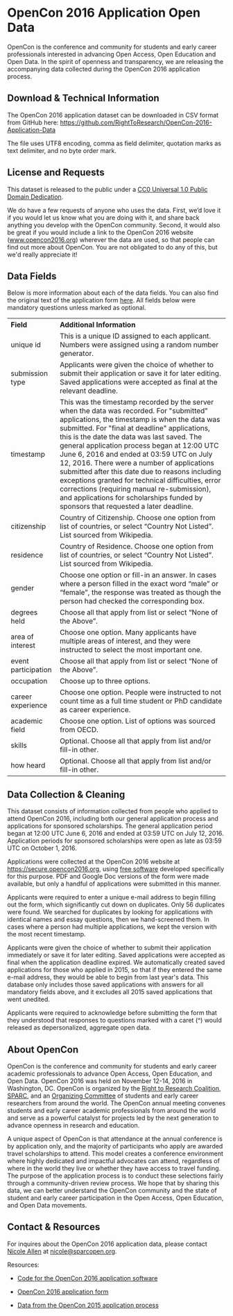 # OpenCon 2016 Application Open Data 

OpenCon is the conference and community for students and early career professionals interested in advancing Open Access, Open Education and Open Data. In the spirit of openness and transparency, we are releasing the accompanying data collected during the OpenCon 2016 application process.

## Download & Technical Information

The OpenCon 2016 application dataset can be downloaded in CSV format from GitHub here: https://github.com/RightToResearch/OpenCon-2016-Application-Data

The file uses UTF8 encoding, comma as field delimiter, quotation marks as text delimiter, and no byte order mark.

## License and Requests

This dataset is released to the public under a [CC0 Universal 1.0 Public Domain Dedication](https://creativecommons.org/publicdomain/zero/1.0/). 

We do have a few requests of anyone who uses the data. First, we’d love it if you would let us know what you are doing with it, and share back anything you develop with the OpenCon community. Second, it would also be great if you would include a link to the OpenCon 2016 website (www.opencon2016.org) wherever the data are used, so that people can find out more about OpenCon. You are not obligated to do any of this, but we'd really appreciate it!

## Data Fields

Below is more information about each of the data fields. You can also find the original text of the application form [here](https://github.com/RightToResearch/opencon-2016-application-data/APPFORM.md). All fields below were mandatory questions unless marked as optional.

<table cellpadding="6"><tr align="left"><th>Field</th><th>Additional Information</th></tr>
<tr><td>unique id</td><td>This is a unique ID assigned to each applicant. Numbers were assigned using a random number generator.</td></tr><tr><td>submission type</td><td>Applicants were given the choice of whether to submit their application or save it for later editing. Saved applications were accepted as final at the relevant deadline.</td></tr><tr><td>timestamp</td><td>This was the timestamp recorded by the server when the data was recorded. For "submitted" applications, the timestamp is when the data was submitted. For "final at deadline" applications, this is the date the data was last saved. The general application process began at 12:00 UTC June 6, 2016 and ended at 03:59 UTC on July 12, 2016. There were a number of applications submitted after this date due to reasons including exceptions granted for technical difficulties, error corrections (requiring manual re-submission), and applications for scholarships funded by sponsors that requested a later deadline.</td></tr><tr><td>citizenship</td><td>Country of Citizenship. Choose one option from list of countries, or select &ldquo;Country Not Listed&rdquo;. List sourced from Wikipedia.</td></tr><tr><td>residence</td><td>Country of Residence. Choose one option from list of countries, or select &ldquo;Country Not Listed&rdquo;. List sourced from Wikipedia.</td></tr><tr><td>gender</td><td>Choose one option or fill-in an answer. In cases where a person filled in the exact word &ldquo;male&rdquo; or &ldquo;female&rdquo;, the response was treated as though the person had checked the corresponding box.</td></tr><tr><td>degrees held</td><td>Choose all that apply from list or select &ldquo;None of the Above&rdquo;. </td></tr><tr><td>area of interest</td><td>Choose one option. Many applicants have multiple areas of interest, and they were instructed to select the most important one. </td></tr><tr><td>event participation</td><td>Choose all that apply from list or select &ldquo;None of the Above&rdquo;.</td></tr><tr><td>occupation</td><td>Choose up to three options. </td></tr><tr><td>career experience</td><td>Choose one option. People were instructed to not count time as a full time student or PhD candidate as career experience.</td></tr><tr><td>academic field</td><td>Choose one option. List of options was sourced from OECD.</td></tr><tr><td>skills</td><td>Optional. Choose all that apply from list and/or fill-in other.</td></tr><tr><td>how heard</td><td>Optional. Choose all that apply from list and/or fill-in other.</td></tr></table>

## Data Collection & Cleaning

This dataset consists of information collected from people who applied to attend OpenCon 2016, including both our general application process and applications for sponsored scholarships. The general application period began at 12:00 UTC June 6, 2016 and ended at 03:59 UTC on July 12, 2016. Application periods for sponsored scholarships were open as late as 03:59 UTC on October 1, 2016. 

Applications were collected at the OpenCon 2016 website at https://secure.opencon2016.org, using [free software](https://github.com/RightToResearch/django-opencon2016-app) developed specifically for this purpose. PDF and Google Doc versions of the form were made available, but only a handful of applications were submitted in this manner.

Applicants were required to enter a unique e-mail address to begin filling out the form, which significantly cut down on duplicates. Only 56 duplicates were found. We searched for duplicates by looking for applications with identical names and essay questions, then we hand-screened them. In cases where a person had multiple applications, we kept the version with the most recent timestamp.

Applicants were given the choice of whether to submit their application immediately or save it for later editing. Saved applications were accepted as final when the application deadline expired. We automatically created saved applications for those who applied in 2015, so that if they entered the same e-mail address, they would be able to begin from last year's data. This database only includes those saved applications with answers for all mandatory fields above, and it excludes all 2015 saved applications that went unedited.

Applicants were required to acknowledge before submitting the form that they understood that responses to questions marked with a caret (^) would released as depersonalized, aggregate open data. 

## About OpenCon

OpenCon is the conference and community for students and early career academic professionals to advance Open Access, Open Education, and Open Data. OpenCon 2016 was held on November 12-14, 2016 in Washington, DC. OpenCon is organized by the [Right to Research Coalition](http://righttoresearch.org/), [SPARC](http://sparcopen.org/), and an [Organizing Committee](http://www.opencon2016.org/about_organizingcommittee) of students and early career researchers from around the world. The OpenCon annual meeting convenes students and early career academic professionals from around the world and serve as a powerful catalyst for projects led by the next generation to advance openness in research and education.

A unique aspect of OpenCon is that attendance at the annual conference is by application only, and the majority of participants who apply are awarded travel scholarships to attend. This model creates a conference environment where highly dedicated and impactful advocates can attend, regardless of where in the world they live or whether they have access to travel funding. The purpose of the application process is to conduct these selections fairly through a community-driven review process. We hope that by sharing this data, we can better understand the OpenCon community and the state of student and early career participation in the Open Access, Open Education, and Open Data movements. 

## Contact & Resources

For inquires about the OpenCon 2016 application data, please contact [Nicole Allen](https://github.com/txtbks) at nicole@sparcopen.org. 

Resources:
* [Code for the OpenCon 2016 application software](https://github.com/RightToResearch/django-opencon2016-app)

* [OpenCon 2016 application form](https://github.com/RightToResearch/opencon-2016-application-data/APPFORM.md)

* [Data from the OpenCon 2015 application process](https://github.com/RightToResearch/OpenCon-2015-Application-Data)
